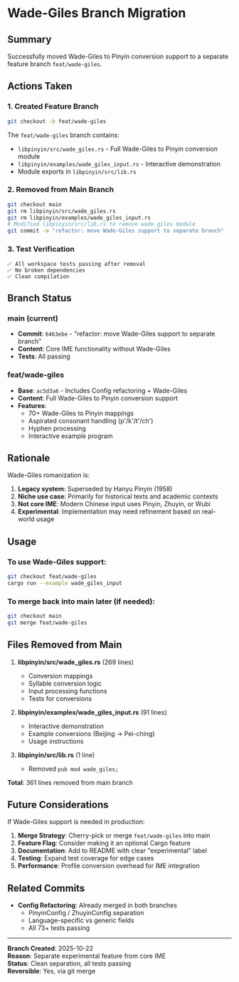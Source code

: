 # Wade-Giles Branch Migration

## Summary

Successfully moved Wade-Giles to Pinyin conversion support to a separate feature branch `feat/wade-giles`.

## Actions Taken

### 1. Created Feature Branch
```bash
git checkout -b feat/wade-giles
```

The `feat/wade-giles` branch contains:
- `libpinyin/src/wade_giles.rs` - Full Wade-Giles to Pinyin conversion module
- `libpinyin/examples/wade_giles_input.rs` - Interactive demonstration
- Module exports in `libpinyin/src/lib.rs`

### 2. Removed from Main Branch
```bash
git checkout main
git rm libpinyin/src/wade_giles.rs
git rm libpinyin/examples/wade_giles_input.rs
# Modified libpinyin/src/lib.rs to remove wade_giles module
git commit -m "refactor: move Wade-Giles support to separate branch"
```

### 3. Test Verification
```
✅ All workspace tests passing after removal
✅ No broken dependencies
✅ Clean compilation
```

## Branch Status

### main (current)
- **Commit**: `6463ebe` - "refactor: move Wade-Giles support to separate branch"
- **Content**: Core IME functionality without Wade-Giles
- **Tests**: All passing

### feat/wade-giles
- **Base**: `ac5d3a6` - Includes Config refactoring + Wade-Giles
- **Content**: Full Wade-Giles to Pinyin conversion support
- **Features**:
  - 70+ Wade-Giles to Pinyin mappings
  - Aspirated consonant handling (p'/k'/t'/ch')
  - Hyphen processing
  - Interactive example program

## Rationale

Wade-Giles romanization is:
1. **Legacy system**: Superseded by Hanyu Pinyin (1958)
2. **Niche use case**: Primarily for historical texts and academic contexts
3. **Not core IME**: Modern Chinese input uses Pinyin, Zhuyin, or Wubi
4. **Experimental**: Implementation may need refinement based on real-world usage

## Usage

### To use Wade-Giles support:
```bash
git checkout feat/wade-giles
cargo run --example wade_giles_input
```

### To merge back into main later (if needed):
```bash
git checkout main
git merge feat/wade-giles
```

## Files Removed from Main

1. **libpinyin/src/wade_giles.rs** (269 lines)
   - Conversion mappings
   - Syllable conversion logic
   - Input processing functions
   - Tests for conversions

2. **libpinyin/examples/wade_giles_input.rs** (91 lines)
   - Interactive demonstration
   - Example conversions (Beijing → Pei-ching)
   - Usage instructions

3. **libpinyin/src/lib.rs** (1 line)
   - Removed `pub mod wade_giles;`

**Total**: 361 lines removed from main branch

## Future Considerations

If Wade-Giles support is needed in production:

1. **Merge Strategy**: Cherry-pick or merge `feat/wade-giles` into main
2. **Feature Flag**: Consider making it an optional Cargo feature
3. **Documentation**: Add to README with clear "experimental" label
4. **Testing**: Expand test coverage for edge cases
5. **Performance**: Profile conversion overhead for IME integration

## Related Commits

- **Config Refactoring**: Already merged in both branches
  - PinyinConfig / ZhuyinConfig separation
  - Language-specific vs generic fields
  - All 73+ tests passing

---

**Branch Created**: 2025-10-22  
**Reason**: Separate experimental feature from core IME  
**Status**: Clean separation, all tests passing  
**Reversible**: Yes, via git merge
